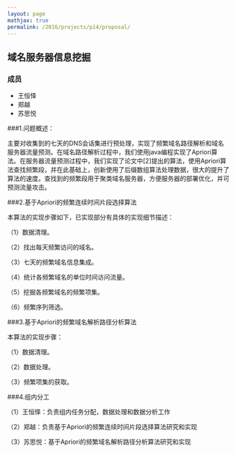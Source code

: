 ```yaml
---
layout: page
mathjax: true
permalink: /2016/projects/p14/proposal/
---
```


## 域名服务器信息挖掘

### 成员

- 王恒怿
- 郑越
- 苏思悦


###1.问题概述：

主要对收集到的七天的DNS会话集进行预处理，实现了频繁域名路径解析和域名服务器流量预测。在域名路径解析过程中，我们使用java编程实现了Apriori算法。在服务器流量预测过程中，我们实现了论文中[2]提出的算法，使用Apriori算法查找频繁段，并在此基础上，创新使用了后缀数组算法处理数据，很大的提升了算法的速度。查找到的频繁段用于聚类域名服务器，方便服务器的部署优化，并可预测流量攻击。

###2.基于Apriori的频繁连续时间片段选择算法

本算法的实现步骤如下，已实现部分有具体的实现细节描述：

（1）数据清理。

（2）找出每天频繁访问的域名。

（3）七天的频繁域名信息集成。

（4）统计各频繁域名的单位时间访问流量。

（5）挖掘各频繁域名的频繁项集。

（6）频繁序列筛选。

###3.基于Apriori的频繁域名解析路径分析算法

本算法的实现步骤：

（1）数据清理。

（2）数据处理。

（3）频繁项集的获取。

###4.组内分工

（1）王恒怿：负责组内任务分配，数据处理和数据分析工作

（2）郑越：负责基于Apriori的频繁连续时间片段选择算法研究和实现

（3）苏思悦：基于Apriori的频繁域名解析路径分析算法研究和实现
